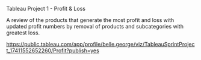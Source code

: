 
Tableau Project 1 - Profit & Loss

A review of the products that generate the most profit and loss with updated profit numbers by removal of products and subcategories with greatest loss. 

https://public.tableau.com/app/profile/belle.george/viz/TableauSprintProject_17411552652260/Profit?publish=yes